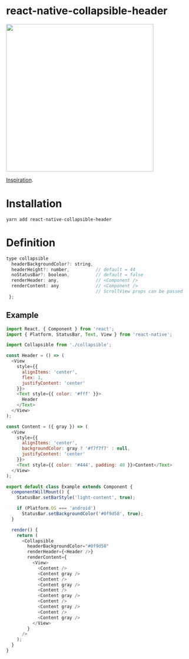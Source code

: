 # react-native-collapsible-header
<img src="https://raw.githubusercontent.com/sonaye/react-native-collapsible-header/master/demo.gif" width="400">

[Inspiration](https://medium.com/appandflow/react-native-collapsible-navbar-e51a049b560a).

# Installation
`yarn add react-native-collapsible-header`

# Definition
```javascript
type collapsible
  headerBackgroundColor?: string,
  headerHeight?: number,          // default = 44
  noStatusBar?: boolean,          // default = false
  renderHeader: any,              // <Component />
  renderContent: any              // <Component />
                                  // ScrollView props can be passed
 };
```

## Example
```javascript
import React, { Component } from 'react';
import { Platform, StatusBar, Text, View } from 'react-native';

import Collapsible from './collapsible';

const Header = () => (
  <View
    style={{
      alignItems: 'center',
      flex: 1,
      justifyContent: 'center'
    }}>
    <Text style={{ color: '#fff' }}>
      Header
    </Text>
  </View>
);

const Content = ({ gray }) => (
  <View
    style={{
      alignItems: 'center',
      backgroundColor: gray ? '#f7f7f7' : null,
      justifyContent: 'center'
    }}>
    <Text style={{ color: '#444', padding: 40 }}>Content</Text>
  </View>
);

export default class Example extends Component {
  componentWillMount() {
    StatusBar.setBarStyle('light-content', true);

    if (Platform.OS === 'android')
      StatusBar.setBackgroundColor('#0f9d58', true);
  }

  render() {
    return (
      <Collapsible
        headerBackgroundColor="#0f9d58"
        renderHeader={<Header />}
        renderContent={
          <View>
            <Content />
            <Content gray />
            <Content />
            <Content gray />
            <Content />
            <Content gray />
            <Content />
            <Content gray />
            <Content />
            <Content gray />
          </View>
        }
      />
    );
  }
}
```
